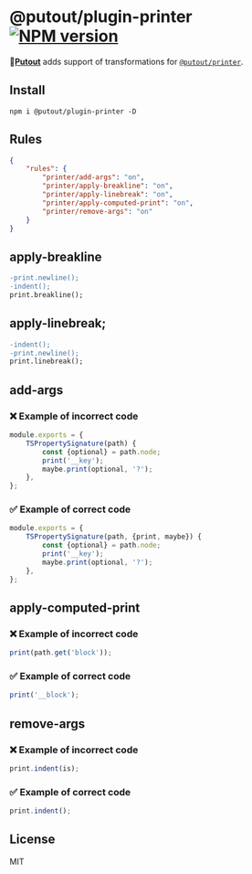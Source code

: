 # @putout/plugin-printer [![NPM version][NPMIMGURL]][NPMURL]

[NPMIMGURL]: https://img.shields.io/npm/v/@putout/plugin-printer.svg?style=flat&longCache=true
[NPMURL]: https://npmjs.org/package/@putout/plugin-printer "npm"

🐊[**Putout**](https://github.com/coderaiser/putout) adds support of transformations for [`@putout/printer`](https://github.com/putoutjs/printer).

## Install

```
npm i @putout/plugin-printer -D
```

## Rules

```json
{
    "rules": {
        "printer/add-args": "on",
        "printer/apply-breakline": "on",
        "printer/apply-linebreak": "on",
        "printer/apply-computed-print": "on",
        "printer/remove-args": "on"
    }
}
```

## apply-breakline

```diff
-print.newline();
-indent();
print.breakline();
```

## apply-linebreak;

```diff
-indent();
-print.newline();
print.linebreak();
```

## add-args

### ❌ Example of incorrect code

```js
module.exports = {
    TSPropertySignature(path) {
        const {optional} = path.node;
        print('__key');
        maybe.print(optional, '?');
    },
};
```

### ✅ Example of correct code

```js
module.exports = {
    TSPropertySignature(path, {print, maybe}) {
        const {optional} = path.node;
        print('__key');
        maybe.print(optional, '?');
    },
};
```

## apply-computed-print

### ❌ Example of incorrect code

```js
print(path.get('block'));
```

### ✅ Example of correct code

```js
print('__block');
```

## remove-args

### ❌ Example of incorrect code

```js
print.indent(is);
```

### ✅ Example of correct code

```js
print.indent();
```

## License

MIT
